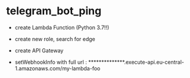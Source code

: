 # telegram_bot_ping

- create Lambda Function (Python 3.7!!)
- create new role, search for edge

- create API Gateway
- setWebhookInfo with full url : **************.execute-api.eu-central-1.amazonaws.com/my-lambda-foo
